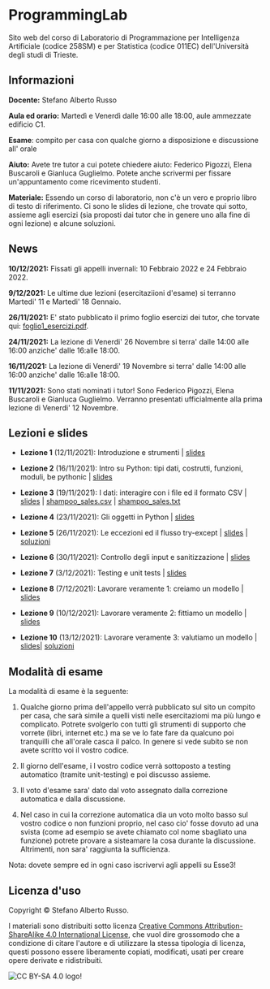 # ProgrammingLab

Sito web del corso di Laboratorio di Programmazione per Intelligenza Artificiale (codice 258SM) e per Statistica (codice 011EC) dell'Università degli studi di Trieste.


## Informazioni
**Docente:** Stefano Alberto Russo

**Aula ed orario:** Martedì e Venerdì dalle 16:00 alle 18:00, aule ammezzate edificio C1.

**Esame**: compito per casa con qualche giorno a disposizione e discussione all' orale

**Aiuto:** Avete tre tutor a cui potete chiedere aiuto: Federico Pigozzi, Elena Buscaroli e Gianluca Guglielmo. Potete anche scrivermi per fissare un'appuntamento come ricevimento studenti.

**Materiale:** Essendo un corso di laboratorio, non c'è un vero e proprio libro di testo di riferimento. Ci sono le slides di lezione, che trovate qui sotto, assieme agli esercizi (sia proposti dai tutor che in genere uno alla fine di ogni lezione) e alcune soluzioni.

## News

**10/12/2021:** Fissati gli appelli invernali: 10 Febbraio 2022 e 24 Febbraio 2022.

**9/12/2021:** Le ultime due lezioni (esercitaziioni d'esame) si terranno Martedi' 11 e Martedi' 18 Gennaio.

**26/11/2021:** E' stato pubblicato il primo foglio esercizi dei tutor, che torvate qui: [foglio1_esercizi.pdf](files/foglio1_esercizi.pdf).

**24/11/2021:** La lezione di Venerdi' 26 Novembre si terra' dalle 14:00 alle 16:00 anziche' dalle 16:alle 18:00.

**16/11/2021:** La lezione di Venerdi' 19 Novembre si terra' dalle 14:00 alle 16:00 anziche' dalle 16:alle 18:00.

**11/11/2021:** Sono stati nominati i tutor! Sono Federico Pigozzi, Elena Buscaroli e Gianluca Guglielmo. Verranno presentati ufficialmente alla prima lezione di Venerdi' 12 Novembre.


## Lezioni e slides

- **Lezione 1** (12/11/2021): Introduzione e strumenti | [slides](slides/Lezione1.pdf)

- **Lezione 2** (16/11/2021): Intro su Python: tipi dati, costrutti,
funzioni, moduli, be pythonic | [slides](slides/Lezione2.pdf)

- **Lezione 3** (19/11/2021): I dati: interagire con i file ed il formato CSV | [slides](slides/Lezione3.pdf) | [shampoo_sales.csv](files/shampoo_sales.csv) | [shampoo_sales.txt](files/shampoo_sales.txt)

- **Lezione 4** (23/11/2021): Gli oggetti in Python | [slides](slides/Lezione4.pdf)

- **Lezione 5** (26/11/2021): Le eccezioni ed il flusso try-except
 | [slides](slides/Lezione5.pdf) | [soluzioni](soluzioni/lezione5)
   

- **Lezione 6** (30/11/2021): Controllo degli input e sanitizzazione
 | [slides](slides/Lezione6.pdf)

- **Lezione 7** (3/12/2021): Testing e unit tests
 | [slides](slides/Lezione7.pdf)

- **Lezione 8** (7/12/2021): Lavorare veramente 1: creiamo un modello
 | [slides](slides/Lezione8.pdf)

- **Lezione 9** (10/12/2021): Lavorare veramente 2: fittiamo un modello
 | [slides](slides/Lezione9.pdf)


- **Lezione 10** (13/12/2021): Lavorare veramente 3: valutiamo un modello
 | [slides](slides/Lezione10.pdf)| [soluzioni](soluzioni/lezione10)


## Modalità di esame

La modalità di esame è la seguente:

1. Qualche giorno prima dell'appello verrà pubblicato sul sito un compito per casa, che sarà simile a quelli visti nelle esercitaziomi ma più lungo e complicato. Potrete svolgerlo con tutti gli strumenti di supporto che vorrete (libri, internet etc.) ma se ve lo fate fare da qualcuno poi tranquilli che all'orale casca il palco. In genere si vede subito se non avete scritto voi il vostro codice.

2. Il giorno dell'esame, i l vostro codice verrà sottoposto a testing automatico (tramite unit-testing) e poi discusso assieme.

3. Il voto d'esame sara' dato dal voto assegnato dalla correzione automatica e dalla discussione.

4. Nel caso in cui la correzione automatica dia un voto molto basso sul vostro codice o non funzioni proprio, nel caso cio' fosse dovuto ad una svista (come ad esempio se avete chiamato col nome sbagliato una funzione) potrete provare a sisteamare la cosa durante la discussione. Altrimenti, non sara' raggiunta la sufficienza.


Nota: dovete sempre ed in ogni caso iscrivervi agli appelli su Esse3!


## Licenza d'uso

Copyright &copy; Stefano Alberto Russo.

I materiali sono distribuiti sotto licenza [Creative Commons Attribution-ShareAlike 4.0 International License](http://creativecommons.org/licenses/by-sa/4.0/), che vuol dire grossomodo che a condizione di citare l'autore e di utilizzare la stessa tipologia di licenza, questi possono essere liberamente copiati, modificati, usati per creare opere derivate e ridistribuiti.

![CC BY-SA 4.0 logo!](https://i.creativecommons.org/l/by-sa/4.0/88x31.png "CC BY-SA 4.0")
           





